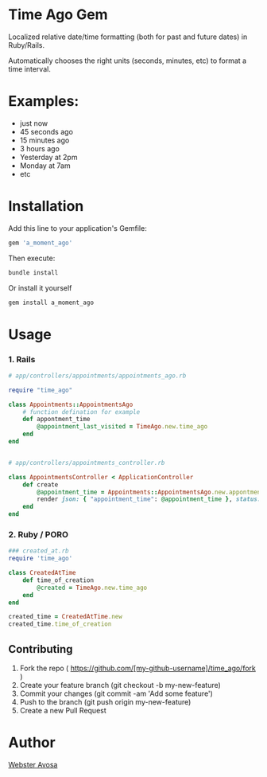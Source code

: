 # Time Ago Gem

Localized relative date/time formatting (both for past and future dates) in Ruby/Rails.

Automatically chooses the right units (seconds, minutes, etc) to format a time interval.

# Examples:
 * just now
 * 45 seconds ago
 * 15 minutes ago
 * 3 hours ago
 * Yesterday at 2pm
 * Monday at 7am
 * etc

# Installation

Add this line to your application's Gemfile:


```ruby
gem 'a_moment_ago'
```

Then execute:

```ruby
bundle install
```


Or install it yourself

```ruby
gem install a_moment_ago
```

# Usage 
### 1. Rails
```ruby
# app/controllers/appointments/appointments_ago.rb

require "time_ago"

class Appointments::AppointmentsAgo
    # function defination for example
    def appontment_time
        @appointment_last_visited = TimeAgo.new.time_ago
    end
end


# app/controllers/appointments_controller.rb

class AppointmentsController < ApplicationController
    def create
        @appointment_time = Appointments::AppointmentsAgo.new.appontment_time
        render json: { "appointment_time": @appointment_time }, status: :ok
    end
end
```

### 2. Ruby / PORO
```ruby
### created_at.rb
require 'time_ago'

class CreatedAtTime
    def time_of_creation
        @created = TimeAgo.new.time_ago
    end
end

created_time = CreatedAtTime.new
created_time.time_of_creation
```

## Contributing
1. Fork the repo ( https://github.com/[my-github-username]/time_ago/fork )
2. Create your feature branch (git checkout -b my-new-feature)
3. Commit your changes (git commit -am 'Add some feature')
4. Push to the branch (git push origin my-new-feature)
5. Create a new Pull Request 

# Author 
[Webster Avosa](https://github.com/avosa)


